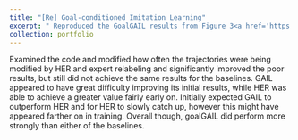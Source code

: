 ```yaml
---
title: "[Re] Goal-conditioned Imitation Learning"
excerpt: " Reproduced the GoalGAIL results from Figure 3<a href='https://openreview.net/forum?id=HJlCUp5M6H'>Open Review</a><br/><img src='/images/500x300.png'>"
collection: portfolio
---
```


Examined the code and modified how often the trajectories were being modified by HER and expert relabeling and significantly
improved the poor results, but still did not achieve the same results for the baselines. GAIL appeared to have great difficulty
improving its initial results, while HER was able to achieve a greater value fairly early on. Initially expected GAIL to outperform
HER and for HER to slowly catch up, however this might have appeared farther on in training. Overall though, goalGAIL
did perform more strongly than either of the baselines.